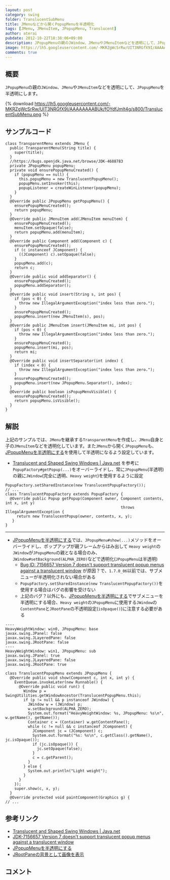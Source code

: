 ```yaml
---
layout: post
category: swing
folder: TranslucentSubMenu
title: JMenuなどから開くPopupMenuを半透明化
tags: [JMenu, JMenuItem, JPopupMenu, Translucent]
author: aterai
pubdate: 2012-10-22T18:38:06+09:00
description: JPopupMenuの親のJWindow、JMenuやJMenuItemなどを透明にして、JPopupMenuを半透明にします。
image: https://lh5.googleusercontent.com/-MKRZgWcSrRw/UIT3NRGfX9I/AAAAAAAABUk/fOYdfJmIt4g/s800/TranslucentSubMenu.png
comments: true
---
```

## 概要
`JPopupMenu`の親の`JWindow`、`JMenu`や`JMenuItem`などを透明にして、`JPopupMenu`を半透明にします。

{% download https://lh5.googleusercontent.com/-MKRZgWcSrRw/UIT3NRGfX9I/AAAAAAAABUk/fOYdfJmIt4g/s800/TranslucentSubMenu.png %}

## サンプルコード
<pre class="prettyprint"><code>class TransparentMenu extends JMenu {
  public TransparentMenu(String title) {
    super(title);
  }
  //https://bugs.openjdk.java.net/browse/JDK-4688783
  private JPopupMenu popupMenu;
  private void ensurePopupMenuCreated() {
    if (popupMenu == null) {
      this.popupMenu = new TranslucentPopupMenu();
      popupMenu.setInvoker(this);
      popupListener = createWinListener(popupMenu);
    }
  }
  @Override public JPopupMenu getPopupMenu() {
    ensurePopupMenuCreated();
    return popupMenu;
  }
  @Override public JMenuItem add(JMenuItem menuItem) {
    ensurePopupMenuCreated();
    menuItem.setOpaque(false);
    return popupMenu.add(menuItem);
  }
  @Override public Component add(Component c) {
    ensurePopupMenuCreated();
    if (c instanceof JComponent) {
      ((JComponent) c).setOpaque(false);
    }
    popupMenu.add(c);
    return c;
  }
  @Override public void addSeparator() {
    ensurePopupMenuCreated();
    popupMenu.addSeparator();
  }
  @Override public void insert(String s, int pos) {
    if (pos &lt; 0) {
      throw new IllegalArgumentException("index less than zero.");
    }
    ensurePopupMenuCreated();
    popupMenu.insert(new JMenuItem(s), pos);
  }
  @Override public JMenuItem insert(JMenuItem mi, int pos) {
    if (pos &lt; 0) {
      throw new IllegalArgumentException("index less than zero.");
    }
    ensurePopupMenuCreated();
    popupMenu.insert(mi, pos);
    return mi;
  }
  @Override public void insertSeparator(int index) {
    if (index &lt; 0) {
      throw new IllegalArgumentException("index less than zero.");
    }
    ensurePopupMenuCreated();
    popupMenu.insert(new JPopupMenu.Separator(), index);
  }
  @Override public boolean isPopupMenuVisible() {
    ensurePopupMenuCreated();
    return popupMenu.isVisible();
  }
}
</code></pre>

## 解説
上記のサンプルでは、`JMenu`を継承する`TransparentMenu`を作成し、`JMenu`自身と子の`JMenuItem`などを透明化しています。また`JMenu`から開く`JPopupMenu`も、[JPopupMenuを半透明にする](https://ateraimemo.com/Swing/TranslucentPopupMenu.html)を使用して半透明になるよう設定しています。

- [Translucent and Shaped Swing Windows | Java.net](http://today.java.net/pub/a/today/2008/03/18/translucent-and-shaped-swing-windows.html) を参考に `PopupFactory#getPopup(...)`をオーバーライドし、常に`JPopupMenu`(半透明)の親に`JWindow`(完全に透明、`Heavy weight`)を使用するように設定

<!-- dummy comment line for breaking list -->

<pre class="prettyprint"><code>PopupFactory.setSharedInstance(new TranslucentPopupFactory());
// ...
class TranslucentPopupFactory extends PopupFactory {
  @Override public Popup getPopup(Component owner, Component contents, int x, int y)
                                                   throws IllegalArgumentException {
     return new TranslucentPopup(owner, contents, x, y);
   }
}
</code></pre>

- - - -
- [JPopupMenuを半透明にする](https://ateraimemo.com/Swing/TranslucentPopupMenu.html)では、`JPopupMenu#show(...)`メソッドをオーバーライドし、ポップアップが親フレームからはみ出して `Heavy weight`の`JWindow`が`JPopupMenu`の親となる場合のみ、`JWindow#setBackground(ALPHA_ZERO)`などで透明化(`JPopupMenu`は半透明)
    - [Bug ID: 7156657 Version 7 doesn't support translucent popup menus against a translucent window](https://bugs.openjdk.java.net/browse/JDK-7156657) が原因？で、`1.7.0_06`以前では、サブメニューが半透明化されない場合がある
    - `PopupFactory.setSharedInstance(new TranslucentPopupFactory())`を使用する場合はバグの影響を受けない
    - 上記のバグ？以外にも、[JPopupMenuを半透明にする](https://ateraimemo.com/Swing/TranslucentPopupMenu.html)でサブメニューを半透明にする場合、`Heavy weight`の`JPopupMenu`に使用する`JWindow`の`ContentPane`と`JRootPane`の不透明設定(`isOpaque()`)に注意する必要がある

<!-- dummy comment line for breaking list -->

	----
	HeavyWeightWindow: win0, JPopupMenu: base
	javax.swing.JPanel: false
	javax.swing.JLayeredPane: false
	javax.swing.JRootPane: false
	----
	HeavyWeightWindow: win1, JPopupMenu: sub
	javax.swing.JPanel: true
	javax.swing.JLayeredPane: false
	javax.swing.JRootPane: true

<pre class="prettyprint"><code>class TranslucentPopupMenu extends JPopupMenu {
  @Override public void show(Component c, int x, int y) {
    EventQueue.invokeLater(new Runnable() {
      @Override public void run() {
        Window p = SwingUtilities.getWindowAncestor(TranslucentPopupMenu.this);
        if (p != null &amp;&amp; p instanceof JWindow) {
          JWindow w = (JWindow) p;
          w.setBackground(ALPHA_ZERO);
          System.out.format("HeavyWeightWindow: %s, JPopupMenu: %s\n", w.getName(), getName());
          Container c = (Container) w.getContentPane();
          while (c != null &amp;&amp; c instanceof JComponent) {
            JComponent jc = (JComponent) c;
            System.out.format("%s: %s\n", c.getClass().getName(), jc.isOpaque());
            if (jc.isOpaque()) {
              jc.setOpaque(false);
            }
            c = c.getParent();
          }
        } else {
          System.out.println("Light weight");
        }
      }
    });
    super.show(c, x, y);
  }
  @Override protected void paintComponent(Graphics g) {
// ...
</code></pre>

## 参考リンク
- [Translucent and Shaped Swing Windows | Java.net](http://today.java.net/pub/a/today/2008/03/18/translucent-and-shaped-swing-windows.html)
- [JDK-7156657 Version 7 doesn't support translucent popup menus against a translucent window](https://bugs.openjdk.java.net/browse/JDK-7156657)
- [JPopupMenuを半透明にする](https://ateraimemo.com/Swing/TranslucentPopupMenu.html)
- [JRootPaneの背景として画像を表示](https://ateraimemo.com/Swing/RootPaneBackground.html)

<!-- dummy comment line for breaking list -->

## コメント
